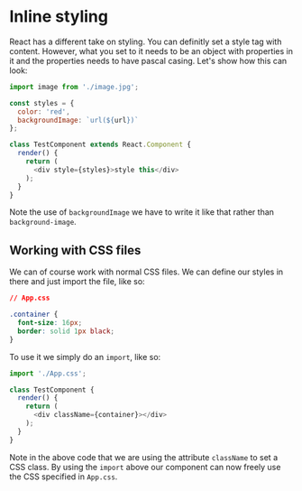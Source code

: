 # Inline styling
React has a different take on styling. You can definitly set a style tag with content. However, what you set to it needs to be an object with properties in it and the properties needs to have pascal casing. Let's show how this can look:

```js
import image from './image.jpg';

const styles = {
  color: 'red',
  backgroundImage: `url(${url})`
};

class TestComponent extends React.Component {
  render() {
    return (
      <div style={styles}>style this</div>
    );
  }
}
```

Note the use of `backgroundImage` we have to write it like that rather than `background-image`. 

## Working with CSS files
We can of course work with normal CSS files. We can define our styles in there and just import the file, like so:

```css
// App.css

.container {
  font-size: 16px;
  border: solid 1px black;
}
```

To use it we simply do an `import`, like so:

```js
import './App.css';

class TestComponent {
  render() {
    return (
      <div className={container}></div> 
    );
  }
}

```
Note in the above code that we are using the attribute `className` to set a CSS class. By using the `import` above our component can now freely use the CSS specified in `App.css`.